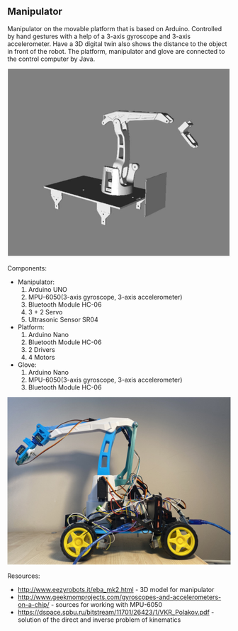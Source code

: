 ## Manipulator 

Manipulator on the movable platform that is based on Arduino. Controlled by hand gestures with a help of a 3-axis gyroscope and 3-axis accelerometer. Have a 3D digital twin also shows the  distance to the object in front of the robot.
The platform, manipulator and glove are connected to the control computer by Java. 


![This is an image](photo_2022.png)

Components:
- Manipulator:
  1. Arduino UNO
  2. MPU-6050(3-axis gyroscope, 3-axis accelerometer)
  3. Bluetooth Module HC-06
  4. 3 + 2 Servo 
  5. Ultrasonic Sensor SR04
- Platform:
  1. Arduino Nano 
  2. Bluetooth Module HC-06
  3. 2 Drivers
  4. 4 Motors 
- Glove:
  1. Arduino Nano
  2. MPU-6050(3-axis gyroscope, 3-axis accelerometer)
  3. Bluetooth Module HC-06


![This is an image](IMG_3045.jpg)




Resources:

 - http://www.eezyrobots.it/eba_mk2.html - 3D model for manipulator
 - http://www.geekmomprojects.com/gyroscopes-and-accelerometers-on-a-chip/ - sources for working with MPU-6050
 - https://dspace.spbu.ru/bitstream/11701/26423/1/VKR_Polakov.pdf - solution of the direct and inverse problem of kinematics
